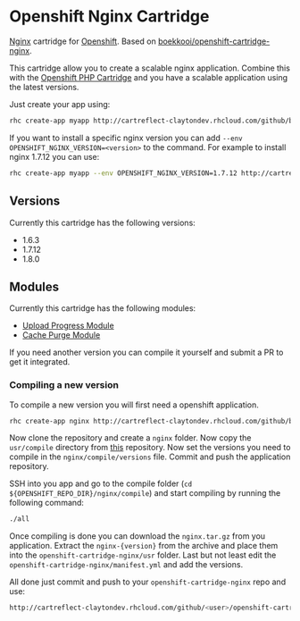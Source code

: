 # Openshift Nginx Cartridge
[Nginx](http://nginx.org/) cartridge for [Openshift](https://www.openshift.com/).
Based on [boekkooi/openshift-cartridge-nginx](https://github.com/boekkooi/openshift-cartridge-nginx).

This cartridge allow you to create a scalable nginx application.
Combine this with the [Openshift PHP Cartridge](https://github.com/sinjab/openshift-cartridge-php) and you have a scalable application using the latest versions.

Just create your app using:
```BASH
rhc create-app myapp http://cartreflect-claytondev.rhcloud.com/github/boekkooi/openshift-cartridge-nginx
```

If you want to install a specific nginx version you can add `--env OPENSHIFT_NGINX_VERSION=<version>` to the command.
For example to install nginx 1.7.12 you can use:
```BASH
rhc create-app myapp --env OPENSHIFT_NGINX_VERSION=1.7.12 http://cartreflect-claytondev.rhcloud.com/github/boekkooi/openshift-cartridge-nginx
```

## Versions
Currently this cartridge has the following versions:
- 1.6.3
- 1.7.12
- 1.8.0

## Modules
Currently this cartridge has the following modules:
- [Upload Progress Module](https://www.openshift.com/)
- [Cache Purge Module](https://github.com/masterzen/nginx-upload-progress-module)

If you need another version you can compile it yourself and submit a PR to get it integrated.

### Compiling a new version
To compile a new version you will first need a openshift application.
```BASH
rhc create-app nginx http://cartreflect-claytondev.rhcloud.com/github/boekkooi/openshift-cartridge-nginx
```

Now clone the repository and create a `nginx` folder. Now copy the `usr/compile` directory from [this](https://github.com/boekkooi/openshift-cartridge-nginx) repository.
Now set the versions you need to compile in the `nginx/compile/versions` file. Commit and push the application repository.

SSH into you app and go to the compile folder (`cd ${OPENSHIFT_REPO_DIR}/nginx/compile`) and start compiling by running the following command:
```BASH
./all
```
Once compiling is done you can download the `nginx.tar.gz` from you application.
Extract the `nginx-{version}` from the archive and place them into the `openshift-cartridge-nginx/usr` folder.
Last but not least edit the `openshift-cartridge-nginx/manifest.yml` and add the versions.

All done just commit and push to your `openshift-cartridge-nginx` repo and use:
```BASH
http://cartreflect-claytondev.rhcloud.com/github/<user>/openshift-cartridge-nginx
```
